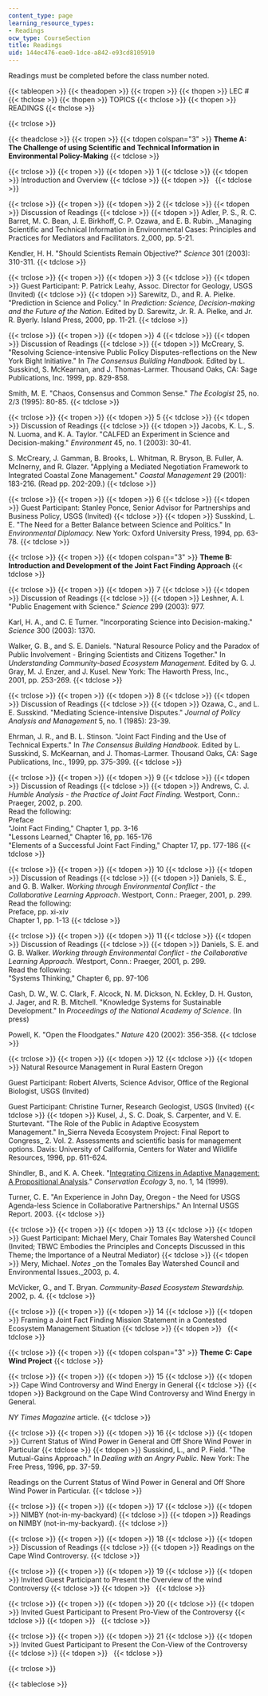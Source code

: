 ```yaml
---
content_type: page
learning_resource_types:
- Readings
ocw_type: CourseSection
title: Readings
uid: 144ec476-eae0-1dce-a842-e93cd8105910
---
```


Readings must be completed before the class number noted.

{{< tableopen >}}
{{< theadopen >}}
{{< tropen >}}
{{< thopen >}}
LEC #
{{< thclose >}}
{{< thopen >}}
TOPICS
{{< thclose >}}
{{< thopen >}}
READINGS
{{< thclose >}}

{{< trclose >}}

{{< theadclose >}}
{{< tropen >}}
{{< tdopen colspan="3" >}}
**Theme A: The Challenge of using Scientific and Technical Information in Environmental Policy-Making**
{{< tdclose >}}

{{< trclose >}}
{{< tropen >}}
{{< tdopen >}}
1
{{< tdclose >}}
{{< tdopen >}}
Introduction and Overview
{{< tdclose >}}
{{< tdopen >}}
 
{{< tdclose >}}

{{< trclose >}}
{{< tropen >}}
{{< tdopen >}}
2
{{< tdclose >}}
{{< tdopen >}}
Discussion of Readings
{{< tdclose >}}
{{< tdopen >}}
Adler, P. S., R. C. Barret, M. C. Bean, J. E. Birkhoff, C. P. Ozawa, and E. B. Rubin. _Managing Scientific and Technical Information in Environmental Cases: Principles and Practices for Mediators and Facilitators. 2_000, pp. 5-21.  
  
Kendler, H. H. "Should Scientists Remain Objective?" _Science_ 301 (2003): 310-311.
{{< tdclose >}}

{{< trclose >}}
{{< tropen >}}
{{< tdopen >}}
3
{{< tdclose >}}
{{< tdopen >}}
Guest Participant: P. Patrick Leahy, Assoc. Director for Geology, USGS (Invited)
{{< tdclose >}}
{{< tdopen >}}
Sarewitz, D., and R. A. Pielke. "Prediction in Science and Policy." In _Prediction: Science, Decision-making and the Future of the Nation_. Edited by D. Sarewitz, Jr. R. A. Pielke, and Jr. R. Byerly. Island Press, 2000, pp. 11-21.
{{< tdclose >}}

{{< trclose >}}
{{< tropen >}}
{{< tdopen >}}
4
{{< tdclose >}}
{{< tdopen >}}
Discussion of Readings
{{< tdclose >}}
{{< tdopen >}}
McCreary, S. "Resolving Science-intensive Public Policy Disputes-reflections on the New York Bight Initiative." In _The Consensus Building Handbook._ Edited by L. Susskind, S. McKearnan, and J. Thomas-Larmer. Thousand Oaks, CA: Sage Publications, Inc. 1999, pp. 829-858.  
  
Smith, M. E. "Chaos, Consensus and Common Sense." _The Ecologist_ 25, no. 2/3 (1995): 80-85.
{{< tdclose >}}

{{< trclose >}}
{{< tropen >}}
{{< tdopen >}}
5
{{< tdclose >}}
{{< tdopen >}}
Discussion of Readings
{{< tdclose >}}
{{< tdopen >}}
Jacobs, K. L., S. N. Luoma, and K. A. Taylor. "CALFED an Experiment in Science and Decision-making." _Environment_ 45, no. 1 (2003): 30-41.  
  
S. McCreary, J. Gamman, B. Brooks, L. Whitman, R. Bryson, B. Fuller, A. McInerny, and R. Glazer. "Applying a Mediated Negotiation Framework to Integrated Coastal Zone Management." _Coastal Management_ 29 (2001): 183-216. (Read pp. 202-209.)
{{< tdclose >}}

{{< trclose >}}
{{< tropen >}}
{{< tdopen >}}
6
{{< tdclose >}}
{{< tdopen >}}
Guest Participant: Stanley Ponce, Senior Advisor for Partnerships and Business Policy, USGS (Invited)
{{< tdclose >}}
{{< tdopen >}}
Susskind, L. E. "The Need for a Better Balance between Science and Politics." In _Environmental Diplomacy._ New York: Oxford University Press, 1994, pp. 63-78.
{{< tdclose >}}

{{< trclose >}}
{{< tropen >}}
{{< tdopen colspan="3" >}}
**Theme B: Introduction and Development of the Joint Fact Finding Approach**
{{< tdclose >}}

{{< trclose >}}
{{< tropen >}}
{{< tdopen >}}
7
{{< tdclose >}}
{{< tdopen >}}
Discussion of Readings
{{< tdclose >}}
{{< tdopen >}}
Leshner, A. I. "Public Enagement with Science." _Science_ 299 (2003): 977.  
  
Karl, H. A., and C. E Turner. "Incorporating Science into Decision-making." _Science_ 300 (2003): 1370.  
  
Walker, G. B., and S. E. Daniels. "Natural Resource Policy and the Paradox of Public Involvement - Bringing Scientists and Citizens Together." In _Understanding Community-based Ecosystem Management._ Edited by G. J. Gray, M. J. Enzer, and J. Kusel. New York: The Haworth Press, Inc., 2001, pp. 253-269.
{{< tdclose >}}

{{< trclose >}}
{{< tropen >}}
{{< tdopen >}}
8
{{< tdclose >}}
{{< tdopen >}}
Discussion of Readings
{{< tdclose >}}
{{< tdopen >}}
Ozawa, C., and L. E. Susskind. "Mediating Science-intensive Disputes." _Journal of Policy Analysis and Management_ 5, no. 1 (1985): 23-39.  
  
Ehrman, J. R., and B. L. Stinson. "Joint Fact Finding and the Use of Technical Experts." In _The Consensus Building Handbook._ Edited by L. Susskind, S. McKearnan, and J. Thomas-Larmer. Thousand Oaks, CA: Sage Publications, Inc., 1999, pp. 375-399.
{{< tdclose >}}

{{< trclose >}}
{{< tropen >}}
{{< tdopen >}}
9
{{< tdclose >}}
{{< tdopen >}}
Discussion of Readings
{{< tdclose >}}
{{< tdopen >}}
Andrews, C. J. _Humble Analysis - the Practice of Joint Fact Finding._ Westport, Conn.: Praeger, 2002, p. 200.  
Read the following:  
Preface  
"Joint Fact Finding," Chapter 1, pp. 3-16  
"Lessons Learned," Chapter 16, pp. 165-176  
"Elements of a Successful Joint Fact Finding," Chapter 17, pp. 177-186
{{< tdclose >}}

{{< trclose >}}
{{< tropen >}}
{{< tdopen >}}
10
{{< tdclose >}}
{{< tdopen >}}
Discussion of Readings
{{< tdclose >}}
{{< tdopen >}}
Daniels, S. E., and G. B. Walker. _Working through Environmental Conflict - the Collaborative Learning Approach_. Westport, Conn.: Praeger, 2001, p. 299.  
Read the following:  
Preface, pp. xi-xiv  
Chapter 1, pp. 1-13
{{< tdclose >}}

{{< trclose >}}
{{< tropen >}}
{{< tdopen >}}
11
{{< tdclose >}}
{{< tdopen >}}
Discussion of Readings
{{< tdclose >}}
{{< tdopen >}}
Daniels, S. E. and G. B. Walker. _Working through Environmental Conflict - the Collaborative Learning Approach_. Westport, Conn.: Praeger, 2001, p. 299.  
Read the following:  
"Systems Thinking," Chapter 6, pp. 97-106  
  
Cash, D. W., W. C. Clark, F. Alcock, N. M. Dickson, N. Eckley, D. H. Guston, J. Jager, and R. B. Mitchell. "Knowledge Systems for Sustainable Development." In _Proceedings of the National Academy of Science_. (In press)  
  
Powell, K. "Open the Floodgates." _Nature_ 420 (2002): 356-358.
{{< tdclose >}}

{{< trclose >}}
{{< tropen >}}
{{< tdopen >}}
12
{{< tdclose >}}
{{< tdopen >}}
Natural Resource Management in Rural Eastern Oregon  
  
Guest Participant: Robert Alverts, Science Advisor, Office of the Regional Biologist, USGS (Invited)  
  
Guest Participant: Christine Turner, Research Geologist, USGS (Invited)
{{< tdclose >}}
{{< tdopen >}}
Kusel, J., S. C. Doak, S. Carpenter, and V. E. Sturtevant. "The Role of the Public in Adaptive Ecosystem Management." In_Sierra Neveda Ecosystem Project: Final Report to Congress_ 2. Vol. 2. Assessments and scientific basis for management options. Davis: University of California, Centers for Water and Wildlife Resources, 1996, pp. 611-624.  
  
Shindler, B., and K. A. Cheek. "[Integrating Citizens in Adaptive Management: A Propositional Analysis](https://www.researchgate.net/publication/42763224_Integrating_Citizens_in_Adaptive_Management_A_Propositional_Analysis)." _Conservation Ecology_ 3, no. 1, 14 (1999).  
  
Turner, C. E. "An Experience in John Day, Oregon - the Need for USGS Agenda-less Science in Collaborative Partnerships." An Internal USGS Report. 2003.
{{< tdclose >}}

{{< trclose >}}
{{< tropen >}}
{{< tdopen >}}
13
{{< tdclose >}}
{{< tdopen >}}
Guest Participant: Michael Mery, Chair Tomales Bay Watershed Council (Invited; TBWC Embodies the Principles and Concepts Discussed in this Theme; the Importance of a Neutral Mediator)
{{< tdclose >}}
{{< tdopen >}}
Mery, Michael. _Notes_ _on the Tomales Bay Watershed Council and Environmental Issues._2003, p. 4.  
  
McVicker, G., and T. Bryan. _Community-Based Ecosystem Stewardship._ 2002, p. 4.
{{< tdclose >}}

{{< trclose >}}
{{< tropen >}}
{{< tdopen >}}
14
{{< tdclose >}}
{{< tdopen >}}
Framing a Joint Fact Finding Mission Statement in a Contested Ecosystem Management Situation
{{< tdclose >}}
{{< tdopen >}}
 
{{< tdclose >}}

{{< trclose >}}
{{< tropen >}}
{{< tdopen colspan="3" >}}
**Theme C: Cape Wind Project**
{{< tdclose >}}

{{< trclose >}}
{{< tropen >}}
{{< tdopen >}}
15
{{< tdclose >}}
{{< tdopen >}}
Cape Wind Controversy and Wind Energy in General
{{< tdclose >}}
{{< tdopen >}}
Background on the Cape Wind Controversy and Wind Energy in General.  
  
_NY Times Magazine_ article.
{{< tdclose >}}

{{< trclose >}}
{{< tropen >}}
{{< tdopen >}}
16
{{< tdclose >}}
{{< tdopen >}}
Current Status of Wind Power in General and Off Shore Wind Power in Particular
{{< tdclose >}}
{{< tdopen >}}
Susskind, L., and P. Field. "The Mutual-Gains Approach." In _Dealing with an_ _Angry Public._ New York: The Free Press, 1996, pp. 37-59.  
  
Readings on the Current Status of Wind Power in General and Off Shore Wind Power in Particular.
{{< tdclose >}}

{{< trclose >}}
{{< tropen >}}
{{< tdopen >}}
17
{{< tdclose >}}
{{< tdopen >}}
NIMBY (not-in-my-backyard)
{{< tdclose >}}
{{< tdopen >}}
Readings on NIMBY (not-in-my-backyard).
{{< tdclose >}}

{{< trclose >}}
{{< tropen >}}
{{< tdopen >}}
18
{{< tdclose >}}
{{< tdopen >}}
Discussion of Readings
{{< tdclose >}}
{{< tdopen >}}
Readings on the Cape Wind Controversy.
{{< tdclose >}}

{{< trclose >}}
{{< tropen >}}
{{< tdopen >}}
19
{{< tdclose >}}
{{< tdopen >}}
Invited Guest Participant to Present the Overview of the wind Controversy
{{< tdclose >}}
{{< tdopen >}}
 
{{< tdclose >}}

{{< trclose >}}
{{< tropen >}}
{{< tdopen >}}
20
{{< tdclose >}}
{{< tdopen >}}
Invited Guest Participant to Present Pro-View of the Controversy
{{< tdclose >}}
{{< tdopen >}}
 
{{< tdclose >}}

{{< trclose >}}
{{< tropen >}}
{{< tdopen >}}
21
{{< tdclose >}}
{{< tdopen >}}
Invited Guest Participant to Present the Con-View of the Controversy
{{< tdclose >}}
{{< tdopen >}}
 
{{< tdclose >}}

{{< trclose >}}

{{< tableclose >}}